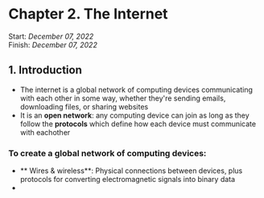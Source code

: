 # Chapter 2. The Internet

Start: _December 07, 2022_<br />
Finish: _December 07, 2022_

## 1. Introduction

- The internet is a global network of computing devices communicating with each other in some way, whether they're sending emails, downloading files, or sharing websites
- It is an **open network**: any computing device can join as long as they follow the **protocols** which define how each device must communicate with eachother

### To create a global network of computing devices:

- ** Wires & wireless**: Physical connections between devices, plus protocols for converting electromagnetic signals into binary data
-
